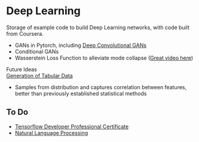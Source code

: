 # Deep Learning
Storage of example code to build Deep Learning networks, with code built from Coursera.
- GANs in Pytorch, including [Deep Convolutional GANs](https://arxiv.org/pdf/1511.06434v1.pdf)
- Conditional GANs
- Wasserstein Loss Function to alleviate mode collapse ([Great video here](https://www.coursera.org/lecture/build-basic-generative-adversarial-networks-gans/mode-collapse-Terkm))


Future Ideas  
[Generation of Tabular Data](https://arxiv.org/pdf/1811.11264.pdf)
- Samples from distribution and captures correlation between features, better than previously established statistical methods

## To Do
- [Tensorflow Developer Professional Certificate](https://www.coursera.org/professional-certificates/tensorflow-in-practice?utm_source=deeplearning-ai&utm_medium=institutions&utm_campaign=TF3)
- [Natural Language Processing](https://www.coursera.org/specializations/natural-language-processing)

